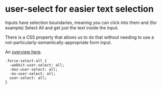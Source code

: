 # user-select for easier text selection

Inputs have selection boundaries, meaning you can click into them and (for example) Select All and get just the text inside the input.

There is a CSS property that allows us to do that without needing to use a not-particularly-semantically-appropriate form input.

An [overview here](https://css-tricks.com/force-selection-text-block/).

```
.force-select-all {
  -webkit-user-select: all;
  -moz-user-select: all;
  -ms-user-select: all;
  user-select: all;
}
```
